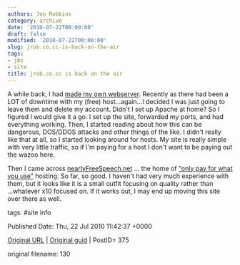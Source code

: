 ```yaml
---
authors: Jon Robbins
category: archive
date: '2010-07-22T00:00:00'
draft: false
modified: '2010-07-22T00:00:00'
slug: jrob.co.cc-is-back-on-the-air
tags:
- jbs
- site
title: jrob.co.cc is back on the air
---
```


A while back, I had [made my own webserver](http://factorq.net/2010/03/03/i-got-bored-so-creating-a-www-server/).  Recently as there had been a LOT of downtime with my (free) host...again...I decided I was just going to leave them and delete my account.  Didn't I set up Apache at home?  So I figured I would give it a go.  I set up the site, forwarded my ports, and had everything working.  Then, I started reading about how this can be dangerous, DOS/DDOS attacks and other things of the like.  I didn't really like that at all, so I started looking around for hosts.  My site is really simple with very little traffic, so if I'm paying for a host I don't want to be paying out the wazoo here.

 Then I came across [nearlyFreeSpeech.net](http://nearlyfreespeech.net) ... the home of ["only pay for what you use"](https://www.nearlyfreespeech.net/services/pricing) hosting.  So far, so good. I haven't had very much experience with them, but it looks like it is a small outfit focusing on quality rather than ...whatever x10 focused on.  If it works out, I may end up moving this site over there as well.

 



tags: #site info 


Published Date: Thu, 22 Jul 2010 11:42:37 +0000 

[Original URL](http://factorq.net/2010/07/22/jrob-co-cc-is-back-on-the-air/) | [Original guid](http://factorq.net/?p=375) | PostID= 375

 original filename: 130
